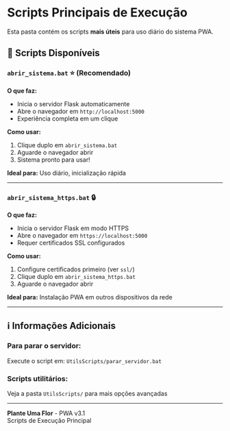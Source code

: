 # Scripts Principais de Execução

Esta pasta contém os scripts **mais úteis** para uso diário do sistema PWA.

## 🚀 Scripts Disponíveis

### `abrir_sistema.bat` ⭐ (Recomendado)
**O que faz:**
- Inicia o servidor Flask automaticamente
- Abre o navegador em `http://localhost:5000`
- Experiência completa em um clique

**Como usar:**
1. Clique duplo em `abrir_sistema.bat`
2. Aguarde o navegador abrir
3. Sistema pronto para usar!

**Ideal para:** Uso diário, inicialização rápida

---

### `abrir_sistema_https.bat` 🔒
**O que faz:**
- Inicia o servidor Flask em modo HTTPS
- Abre o navegador em `https://localhost:5000`
- Requer certificados SSL configurados

**Como usar:**
1. Configure certificados primeiro (ver `ssl/`)
2. Clique duplo em `abrir_sistema_https.bat`
3. Aguarde o navegador abrir

**Ideal para:** Instalação PWA em outros dispositivos da rede

---

## ℹ️ Informações Adicionais

### Para parar o servidor:
Execute o script em: `UtilsScripts/parar_servidor.bat`

### Scripts utilitários:
Veja a pasta `UtilsScripts/` para mais opções avançadas

---

**Plante Uma Flor** - PWA v3.1  
Scripts de Execução Principal

